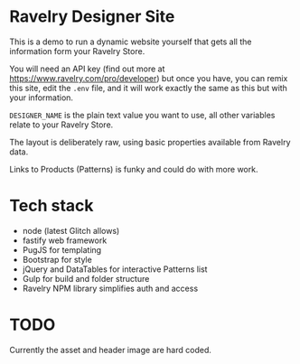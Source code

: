 # Ravelry Designer Site
This is a demo to run a dynamic website yourself that gets all the information form your Ravelry Store.

You will need an API key (find out more at https://www.ravelry.com/pro/developer) 
but once you have, you can remix this site, edit the `.env` file, and it will work exactly the same as this but with your information.

`DESIGNER_NAME` is the plain text value you want to use, all other variables relate to your Ravelry Store.

The layout is deliberately raw, using basic properties available from Ravelry data.

Links to Products (Patterns) is funky and could do with more work.

# Tech stack
* node (latest Glitch allows)
* fastify web framework
* PugJS for templating
* Bootstrap for style
* jQuery and DataTables for interactive Patterns list
* Gulp for build and folder structure
* Ravelry NPM library simplifies auth and access

# TODO
Currently the asset and header image are hard coded.